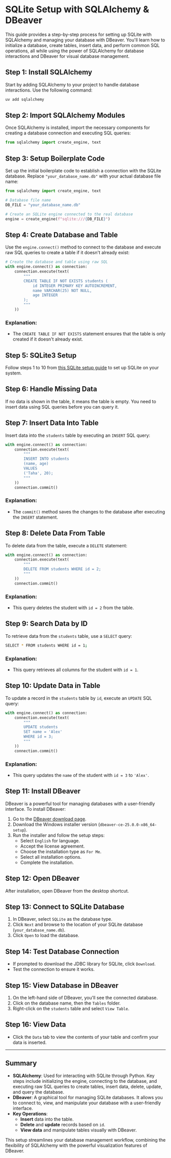 # SQLite Setup with SQLAlchemy & DBeaver

This guide provides a step-by-step process for setting up SQLite with SQLAlchemy and managing your database with DBeaver. You'll learn how to initialize a database, create tables, insert data, and perform common SQL operations, all while using the power of SQLAlchemy for database interactions and DBeaver for visual database management.

## Step 1: Install SQLAlchemy

Start by adding SQLAlchemy to your project to handle database interactions. Use the following command:

```sh
uv add sqlalchemy
```

## Step 2: Import SQLAlchemy Modules

Once SQLAlchemy is installed, import the necessary components for creating a database connection and executing SQL queries:

```python
from sqlalchemy import create_engine, text
```

## Step 3: Setup Boilerplate Code

Set up the initial boilerplate code to establish a connection with the SQLite database. Replace `"your_database_name.db"` with your actual database file name:

```python
from sqlalchemy import create_engine, text

# Database file name
DB_FILE = "your_database_name.db"

# Create an SQLite engine connected to the real database
engine = create_engine(f"sqlite:///{DB_FILE}")
```

## Step 4: Create Database and Table

Use the `engine.connect()` method to connect to the database and execute raw SQL queries to create a table if it doesn't already exist:

```python
# Create the database and table using raw SQL
with engine.connect() as connection:
    connection.execute(text(
        """
        CREATE TABLE IF NOT EXISTS students (
            id INTEGER PRIMARY KEY AUTOINCREMENT,
            name VARCHAR(25) NOT NULL,
            age INTEGER
        );
        """
    ))
```

### Explanation:
- The `CREATE TABLE IF NOT EXISTS` statement ensures that the table is only created if it doesn't already exist.

## Step 5: SQLite3 Setup

Follow steps 1 to 10 from [this SQLite setup guide](https://github.com/Sid-Taha/Docs/blob/main/SQLite-CLI-setup.md) to set up SQLite on your system.

## Step 6: Handle Missing Data

If no data is shown in the table, it means the table is empty. You need to insert data using SQL queries before you can query it.

## Step 7: Insert Data Into Table

Insert data into the `students` table by executing an `INSERT` SQL query:

```python
with engine.connect() as connection:
    connection.execute(text(
        """
        INSERT INTO students
        (name, age)
        VALUES
        ('Taha', 20);
        """
    ))
    connection.commit()
```

### Explanation:
- The `commit()` method saves the changes to the database after executing the `INSERT` statement.

## Step 8: Delete Data From Table

To delete data from the table, execute a `DELETE` statement:

```python
with engine.connect() as connection:
    connection.execute(text(
        """
        DELETE FROM students WHERE id = 2;
        """
    ))
    connection.commit()
```

### Explanation:
- This query deletes the student with `id = 2` from the table.

## Step 9: Search Data by ID

To retrieve data from the `students` table, use a `SELECT` query:

```sh
SELECT * FROM students WHERE id = 1;
```

### Explanation:
- This query retrieves all columns for the student with `id = 1`.

## Step 10: Update Data in Table

To update a record in the `students` table by `id`, execute an `UPDATE` SQL query:

```python
with engine.connect() as connection:
    connection.execute(text(
        """
        UPDATE students
        SET name = 'Alex'
        WHERE id = 3;
        """
    ))
    connection.commit()
```

### Explanation:
- This query updates the `name` of the student with `id = 3` to `'Alex'`.

## Step 11: Install DBeaver

DBeaver is a powerful tool for managing databases with a user-friendly interface. To install DBeaver:

1. Go to the [DBeaver download page](https://dbeaver.io/download/).
2. Download the Windows installer version (`dbeaver-ce-25.0.0-x86_64-setup`).
3. Run the installer and follow the setup steps:
   - Select `English` for language.
   - Accept the license agreement.
   - Choose the installation type as `For Me`.
   - Select all installation options.
   - Complete the installation.

## Step 12: Open DBeaver

After installation, open DBeaver from the desktop shortcut.

## Step 13: Connect to SQLite Database

1. In DBeaver, select `SQLite` as the database type.
2. Click `Next` and browse to the location of your SQLite database (`your_database_name.db`).
3. Click `Open` to load the database.

## Step 14: Test Database Connection

- If prompted to download the JDBC library for SQLite, click `Download`.
- Test the connection to ensure it works.

## Step 15: View Database in DBeaver

1. On the left-hand side of DBeaver, you'll see the connected database.
2. Click on the database name, then the `Tables` folder.
3. Right-click on the `students` table and select `View Table`.

## Step 16: View Data

- Click the `Data` tab to view the contents of your table and confirm your data is inserted.

---

## Summary

- **SQLAlchemy**: Used for interacting with SQLite through Python. Key steps include initializing the engine, connecting to the database, and executing raw SQL queries to create tables, insert data, delete, update, and query the database.
- **DBeaver**: A graphical tool for managing SQLite databases. It allows you to connect to, view, and manipulate your database with a user-friendly interface.
- **Key Operations**: 
  - **Insert** data into the table.
  - **Delete** and **update** records based on `id`.
  - **View data** and manipulate tables visually with DBeaver.

This setup streamlines your database management workflow, combining the flexibility of SQLAlchemy with the powerful visualization features of DBeaver.
